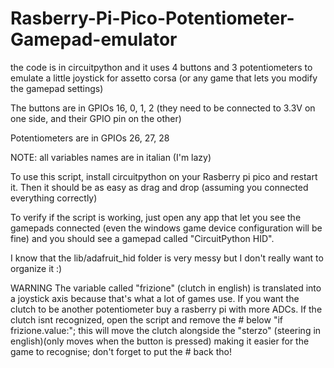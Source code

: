 # Rasberry-Pi-Pico-Potentiometer-Gamepad-emulator
the code is in circuitpython and it uses 4 buttons and 3 potentiometers to emulate a little joystick for assetto corsa (or any game that lets you modify the gamepad settings) 

The buttons are in GPIOs 16, 0, 1, 2 (they need to be connected to 3.3V on one side, and their GPIO pin on the other) 

Potentiometers are in GPIOs 26, 27, 28

NOTE: all variables names are in italian (I'm lazy)

To use this script, install circuitpython on your Rasberry pi pico and restart it. Then it should be as easy as drag and drop (assuming you connected everything correctly)

To verify if the script is working, just open any app that let you see the gamepads connected (even the windows game device configuration will be fine) and you should see a gamepad called "CircuitPython HID".

I know that the lib/adafruit_hid folder is very messy but I don't really want to organize it :)


WARNING
The variable called "frizione" (clutch in english) is translated into a joystick axis because that's what a lot of games use.
If you want the clutch to be another potentiometer buy a rasberry pi with more ADCs.
If the clutch isnt recognized, open the script and remove the # below "if frizione.value:"; this will move the clutch alongside the "sterzo" (steering in english)(only moves when the button is pressed) making it easier for the game to recognise; don't forget to put the # back tho!
